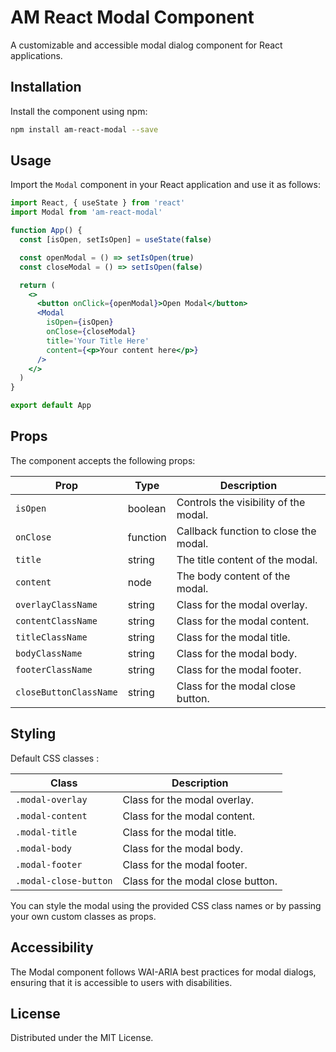 # AM React Modal Component

A customizable and accessible modal dialog component for React applications.

## Installation

Install the component using npm:

```bash
npm install am-react-modal --save
```

## Usage

Import the `Modal` component in your React application and use it as follows:

```jsx
import React, { useState } from 'react'
import Modal from 'am-react-modal'

function App() {
  const [isOpen, setIsOpen] = useState(false)

  const openModal = () => setIsOpen(true)
  const closeModal = () => setIsOpen(false)

  return (
    <>
      <button onClick={openModal}>Open Modal</button>
      <Modal
        isOpen={isOpen}
        onClose={closeModal}
        title='Your Title Here'
        content={<p>Your content here</p>}
      />
    </>
  )
}

export default App
```

## Props

The component accepts the following props:

| Prop                   | Type     | Description                              |
| ---------------------- | -------- | ---------------------------------------- |
| `isOpen`               | boolean  | Controls the visibility of the modal.    |
| `onClose`              | function | Callback function to close the modal.    |
| `title`                | string   | The title content of the modal.          |
| `content`              | node     | The body content of the modal.           |
| `overlayClassName`     | string   | Class for the modal overlay.      |
| `contentClassName`     | string   | Class for the modal content.      |
| `titleClassName`       | string   | Class for the modal title.        |
| `bodyClassName`        | string   | Class for the modal body.         |
| `footerClassName`      | string   | Class for the modal footer.       |
| `closeButtonClassName` | string   | Class for the modal close button. |


## Styling

Default CSS classes :

| Class                   | Description                       |
| ----------------------- | --------------------------------- |
| `.modal-overlay`        | Class for the modal overlay.      |
| `.modal-content`        | Class for the modal content.      |
| `.modal-title`          | Class for the modal title.        |
| `.modal-body`           | Class for the modal body.         |
| `.modal-footer`         | Class for the modal footer.       |
| `.modal-close-button`   | Class for the modal close button. |


You can style the modal using the provided CSS class names or by passing your own custom classes as props.

## Accessibility

The Modal component follows WAI-ARIA best practices for modal dialogs, ensuring that it is accessible to users with disabilities.

## License

Distributed under the MIT License.
